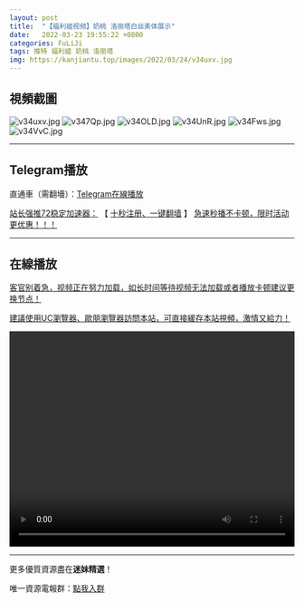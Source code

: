 ```yaml
---
layout: post
title:  "【福利姬视频】奶桃 洛丽塔白丝美体展示"
date:   2022-03-23 19:55:22 +0800
categories: FuLiJi
tags: 推特 福利姬 奶桃 洛丽塔
img: https://kanjiantu.top/images/2022/03/24/v34uxv.jpg
---
```



## 視頻截圖

![v34uxv.jpg](https://kanjiantu.top/images/2022/03/24/v34uxv.jpg)
![v347Qp.jpg](https://kanjiantu.top/images/2022/03/24/v347Qp.jpg)
![v34OLD.jpg](https://kanjiantu.top/images/2022/03/24/v34OLD.jpg)
![v34UnR.jpg](https://kanjiantu.top/images/2022/03/24/v34UnR.jpg)
![v34Fws.jpg](https://kanjiantu.top/images/2022/03/24/v34Fws.jpg)
![v34VvC.jpg](https://kanjiantu.top/images/2022/03/24/v34VvC.jpg)

* * *
## Telegram播放

直通車（需翻墻）：[Telegram在線播放](https://t.me/mimeijingxuan/118)

<u>站长强推72稳定加速器：</u> 【 [十秒注册、一键翻墙](https://www.mimei.blog/skip/vpn.html) 】
<u>  急速秒播不卡顿，限时活动更优惠！！！</u>
* * *
## 在線播放
<u>客官别着急，视频正在努力加载，如长时间等待视频无法加载或者播放卡顿建议更换节点！</u>

<u>建議使用UC瀏覽器、歐朋瀏覽器訪問本站，可直接緩存本站視頻，激情又給力！</u>
<center><video src="https://cdn.publer.io/uploads/videos/62457e21db279776cfbeeb99/58d62dc3e3732462343f846b50b63b77.mp4" width="100%" height="380px" controls="controls"></video></center>


* * *
更多優質資源盡在**迷妹精選**！

唯一資源電報群：[點我入群](https://t.me/mimeijingxuan)


